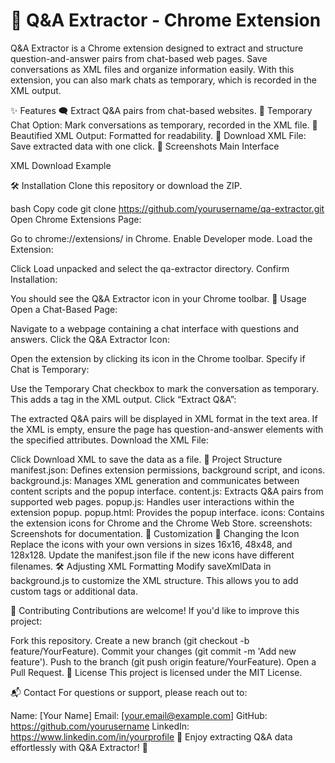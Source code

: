 <h1>📄 Q&A Extractor - Chrome Extension</h1>

Q&A Extractor is a Chrome extension designed to extract and structure question-and-answer pairs from chat-based web pages. Save conversations as XML files and organize information easily. With this extension, you can also mark chats as temporary, which is recorded in the XML output.

✨ Features
🗨️ Extract Q&A pairs from chat-based websites.
📌 Temporary Chat Option: Mark conversations as temporary, recorded in the XML file.
📑 Beautified XML Output: Formatted for readability.
💾 Download XML File: Save extracted data with one click.
📸 Screenshots
Main Interface

XML Download Example

🛠️ Installation
Clone this repository or download the ZIP.

bash
Copy code
git clone https://github.com/yourusername/qa-extractor.git
Open Chrome Extensions Page:

Go to chrome://extensions/ in Chrome.
Enable Developer mode.
Load the Extension:

Click Load unpacked and select the qa-extractor directory.
Confirm Installation:

You should see the Q&A Extractor icon in your Chrome toolbar.
🚀 Usage
Open a Chat-Based Page:

Navigate to a webpage containing a chat interface with questions and answers.
Click the Q&A Extractor Icon:

Open the extension by clicking its icon in the Chrome toolbar.
Specify if Chat is Temporary:

Use the Temporary Chat checkbox to mark the conversation as temporary. This adds a <temporary> tag in the XML output.
Click “Extract Q&A”:

The extracted Q&A pairs will be displayed in XML format in the text area.
If the XML is empty, ensure the page has question-and-answer elements with the specified attributes.
Download the XML File:

Click Download XML to save the data as a file.
📂 Project Structure
manifest.json: Defines extension permissions, background script, and icons.
background.js: Manages XML generation and communicates between content scripts and the popup interface.
content.js: Extracts Q&A pairs from supported web pages.
popup.js: Handles user interactions within the extension popup.
popup.html: Provides the popup interface.
icons: Contains the extension icons for Chrome and the Chrome Web Store.
screenshots: Screenshots for documentation.
🔧 Customization
🔄 Changing the Icon
Replace the icons with your own versions in sizes 16x16, 48x48, and 128x128.
Update the manifest.json file if the new icons have different filenames.
🛠️ Adjusting XML Formatting
Modify saveXmlData in background.js to customize the XML structure. This allows you to add custom tags or additional data.

🤝 Contributing
Contributions are welcome! If you'd like to improve this project:

Fork this repository.
Create a new branch (git checkout -b feature/YourFeature).
Commit your changes (git commit -m 'Add new feature').
Push to the branch (git push origin feature/YourFeature).
Open a Pull Request.
📜 License
This project is licensed under the MIT License.

📬 Contact
For questions or support, please reach out to:

Name: [Your Name]
Email: [your.email@example.com]
GitHub: https://github.com/yourusername
LinkedIn: https://www.linkedin.com/in/yourprofile
🥂 Enjoy extracting Q&A data effortlessly with Q&A Extractor! 🎉

